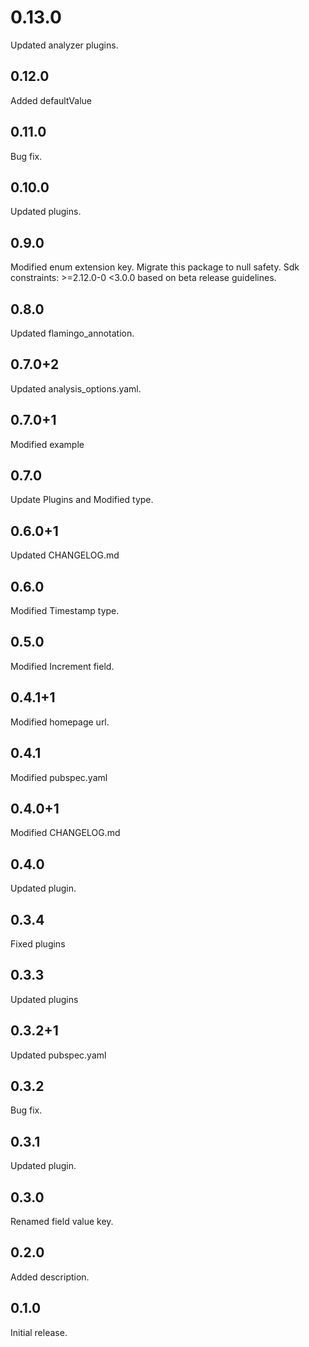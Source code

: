 # 0.13.0
Updated analyzer plugins.

## 0.12.0
Added defaultValue

## 0.11.0
Bug fix.

## 0.10.0
Updated plugins.

## 0.9.0
Modified enum extension key.
Migrate this package to null safety. Sdk constraints: >=2.12.0-0 <3.0.0 based on beta release guidelines.

## 0.8.0
Updated flamingo_annotation.

## 0.7.0+2
Updated analysis_options.yaml.

## 0.7.0+1
Modified example

## 0.7.0
Update Plugins and Modified type.

## 0.6.0+1
Updated CHANGELOG.md

## 0.6.0
Modified Timestamp type.

## 0.5.0
Modified Increment field.

## 0.4.1+1
Modified homepage url.

## 0.4.1
Modified pubspec.yaml

## 0.4.0+1
Modified CHANGELOG.md

## 0.4.0
Updated plugin.

## 0.3.4
Fixed plugins

## 0.3.3
Updated plugins

## 0.3.2+1
Updated pubspec.yaml

## 0.3.2
Bug fix.

## 0.3.1
Updated plugin.

## 0.3.0
Renamed field value key.

## 0.2.0
Added description.

## 0.1.0
Initial release.
